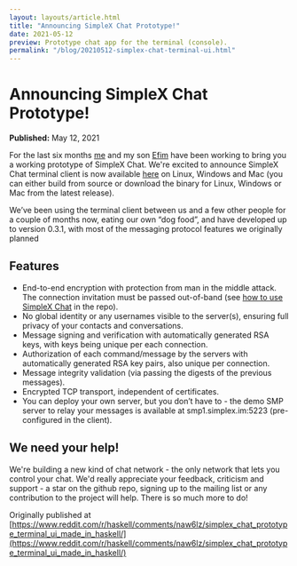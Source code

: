 ```yaml
---
layout: layouts/article.html
title: "Announcing SimpleX Chat Prototype!"
date: 2021-05-12
preview: Prototype chat app for the terminal (console).
permalink: "/blog/20210512-simplex-chat-terminal-ui.html"
---
```


# Announcing SimpleX Chat Prototype!

**Published:** May 12, 2021

For the last six months [me](https://github.com/epoberezkin) and my son [Efim](https://github.com/efim-poberezkin) have been working to bring you a working prototype of SimpleX Chat. We're excited to announce SimpleX Chat terminal client is now available [here](https://github.com/simplex-chat/simplex-chat) on Linux, Windows and Mac (you can either build from source or download the binary for Linux, Windows or Mac from the latest release).

We’ve been using the terminal client between us and a few other people for a couple of months now, eating our own “dog food”, and have developed up to version 0.3.1, with most of the messaging protocol features we originally planned

## Features

- End-to-end encryption with protection from man in the middle attack. The connection invitation must be passed out-of-band (see [how to use SimpleX Chat](https://github.com/simplex-chat/simplex-chat#how-to-use-simplex-chat) in the repo).
- No global identity or any usernames visible to the server(s), ensuring full privacy of your contacts and conversations.
- Message signing and verification with automatically generated RSA keys, with keys being unique per each connection.
- Authorization of each command/message by the servers with automatically generated RSA key pairs, also unique per connection.
- Message integrity validation (via passing the digests of the previous messages).
- Encrypted TCP transport, independent of certificates.
- You can deploy your own server, but you don’t have to - the demo SMP server to relay your messages is available at smp1.simplex.im:5223 (pre-configured in the client).

## We need your help!

We're building a new kind of chat network - the only network that lets you control your chat. We'd really appreciate your feedback, criticism and support - a star on the github repo, signing up to the mailing list or any contribution to the project will help. There is so much more to do!

Originally published at [https://www.reddit.com/r/haskell/comments/naw6lz/simplex_chat_prototype_terminal_ui_made_in_haskell/](https://www.reddit.com/r/haskell/comments/naw6lz/simplex_chat_prototype_terminal_ui_made_in_haskell/)
